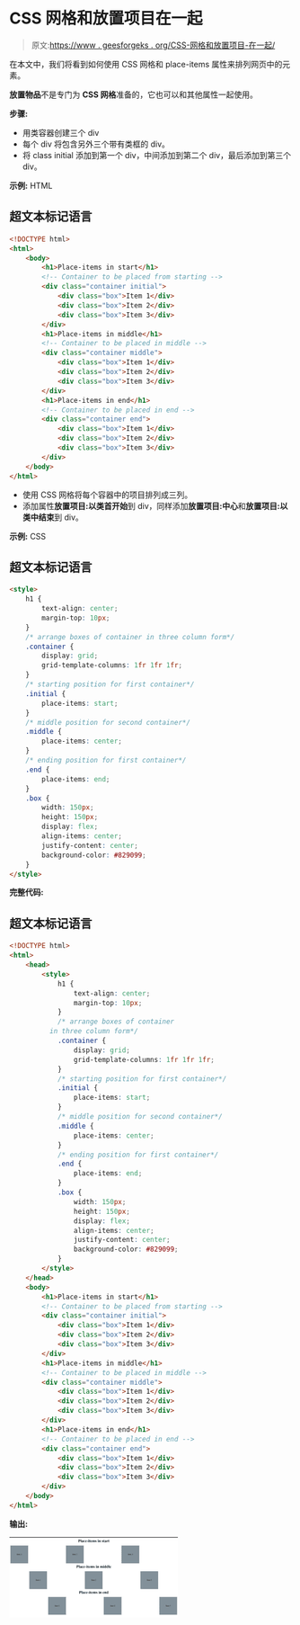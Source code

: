 # CSS 网格和放置项目在一起

> 原文:[https://www . geesforgeks . org/CSS-网格和放置项目-在一起/](https://www.geeksforgeeks.org/css-grid-and-place-items-together/)

在本文中，我们将看到如何使用 CSS 网格和 place-items 属性来排列网页中的元素。

**放置物品**不是专门为 **CSS 网格**准备的，它也可以和其他属性一起使用。

**步骤:**

*   用类容器创建三个 div
*   每个 div 将包含另外三个带有类框的 div。
*   将 class initial 添加到第一个 div，中间添加到第二个 div，最后添加到第三个 div。

**示例:** HTML

## 超文本标记语言

```html
<!DOCTYPE html>
<html>
    <body>
        <h1>Place-items in start</h1>
        <!-- Container to be placed from starting -->
        <div class="container initial">
            <div class="box">Item 1</div>
            <div class="box">Item 2</div>
            <div class="box">Item 3</div>
        </div>
        <h1>Place-items in middle</h1>
        <!-- Container to be placed in middle -->
        <div class="container middle">
            <div class="box">Item 1</div>
            <div class="box">Item 2</div>
            <div class="box">Item 3</div>
        </div>
        <h1>Place-items in end</h1>
        <!-- Container to be placed in end -->
        <div class="container end">
            <div class="box">Item 1</div>
            <div class="box">Item 2</div>
            <div class="box">Item 3</div>
        </div>
    </body>
</html>
```

*   使用 CSS 网格将每个容器中的项目排列成三列。
*   添加属性**放置项目:以类首开始**到 div，同样添加**放置项目:中心**和**放置项目:以类中结束**到 div。

**示例:** CSS

## 超文本标记语言

```html
<style>
    h1 {
        text-align: center;
        margin-top: 10px;
    }
    /* arrange boxes of container in three column form*/
    .container {
        display: grid;
        grid-template-columns: 1fr 1fr 1fr;
    }
    /* starting position for first container*/
    .initial {
        place-items: start;
    }
    /* middle position for second container*/
    .middle {
        place-items: center;
    }
    /* ending position for first container*/
    .end {
        place-items: end;
    }
    .box {
        width: 150px;
        height: 150px;
        display: flex;
        align-items: center;
        justify-content: center;
        background-color: #829099;
    }
</style>
```

**完整代码:**

## 超文本标记语言

```html
<!DOCTYPE html>
<html>
    <head>
        <style>
            h1 {
                text-align: center;
                margin-top: 10px;
            }
            /* arrange boxes of container
          in three column form*/
            .container {
                display: grid;
                grid-template-columns: 1fr 1fr 1fr;
            }
            /* starting position for first container*/
            .initial {
                place-items: start;
            }
            /* middle position for second container*/
            .middle {
                place-items: center;
            }
            /* ending position for first container*/
            .end {
                place-items: end;
            }
            .box {
                width: 150px;
                height: 150px;
                display: flex;
                align-items: center;
                justify-content: center;
                background-color: #829099;
            }
        </style>
    </head>
    <body>
        <h1>Place-items in start</h1>
        <!-- Container to be placed from starting -->
        <div class="container initial">
            <div class="box">Item 1</div>
            <div class="box">Item 2</div>
            <div class="box">Item 3</div>
        </div>
        <h1>Place-items in middle</h1>
        <!-- Container to be placed in middle -->
        <div class="container middle">
            <div class="box">Item 1</div>
            <div class="box">Item 2</div>
            <div class="box">Item 3</div>
        </div>
        <h1>Place-items in end</h1>
        <!-- Container to be placed in end -->
        <div class="container end">
            <div class="box">Item 1</div>
            <div class="box">Item 2</div>
            <div class="box">Item 3</div>
        </div>
    </body>
</html>
```

**输出:**

![](img/b33cd74027514ff360c59e0e9c16fc51.png)